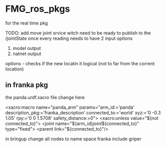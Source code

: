 # FMG_ros_pkgs

for the real time pkg 

TODO: add move joint srvice witch need to be ready to publish to the /jointState once every reading 
needs to have 2 input options 
1. model output 
2. natnet output 



options - 
checks if the new locatin it logical (not to far from the corrent location)


## in franka pkg 

the panda.urdf.xacro file change here 
  <!-- safety_distance: Minimum safety distance in [m] by which the collision volumes are expanded and which is enforced during robot motions -->
  <!-- arm_id: Namespace of the panda arm. Serves to differentiate between arms in case of multiple instances. -->
  <xacro:macro name="panda_arm" params="arm_id:='panda' description_pkg:='franka_description' connected_to:='world' xyz:='0 -0.3 1.05' rpy:='0 0 1.5708' safety_distance:=0">
    <xacro:unless value="${not connected_to}">
      <joint name="${arm_id}_joint_${connected_to}" type="fixed">
        <parent link="${connected_to}"/>
        <child link="${arm_id}_link0"/>
        <origin rpy="${rpy}" xyz="${xyz}"/>
      </joint>


in bringup change all nodes to name space franka include griper